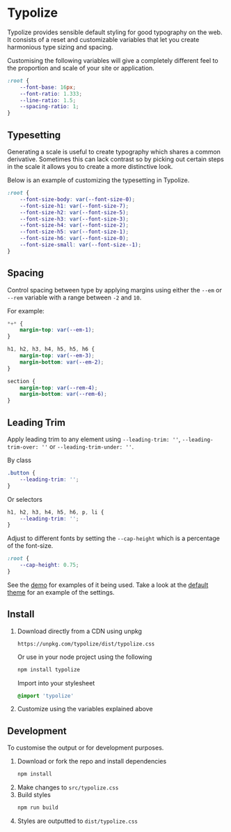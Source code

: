 # Typolize

Typolize provides sensible default styling for good typography on the web. It consists of a reset and customizable variables that let you create harmonious type sizing and spacing.

Customising the following variables will give a completely different feel to the proportion and scale of your site or application.

```css
:root {
    --font-base: 16px;
    --font-ratio: 1.333;
    --line-ratio: 1.5;
    --spacing-ratio: 1;
}
```

## Typesetting

Generating a scale is useful to create typography which shares a common derivative. Sometimes this can lack contrast so by picking out certain steps in the scale it allows you to create a more distinctive look.

Below is an example of customizing the typesetting in Typolize.

```css
:root {
    --font-size-body: var(--font-size-0);
    --font-size-h1: var(--font-size-7);
    --font-size-h2: var(--font-size-5);
    --font-size-h3: var(--font-size-3);
    --font-size-h4: var(--font-size-2);
    --font-size-h5: var(--font-size-1);
    --font-size-h6: var(--font-size-0);
    --font-size-small: var(--font-size--1);
}
```

## Spacing

Control spacing between type by applying margins using either the `--em` or `--rem` variable with a range between `-2` and `10`.

For example:

```css
*+* {
	margin-top: var(--em-1);
}

h1, h2, h3, h4, h5, h5, h6 {
    margin-top: var(--em-3);
    margin-bottom: var(--em-2);
}

section {
    margin-top: var(--rem-4);
    margin-bottom: var(--rem-6);
}
```

## Leading Trim

Apply leading trim to any element using `--leading-trim: ''`, `--leading-trim-over: ''` or `--leading-trim-under: ''`.

By class

```css
.button {
    --leading-trim: '';
}
```

Or selectors

```css
h1, h2, h3, h4, h5, h6, p, li {
    --leading-trim: '';
}
```

Adjust to different fonts by setting the `--cap-height` which is a percentage of the font-size.

```css
:root {
    --cap-height: 0.75;
}
```

See the [demo](https://typolize.now.sh/) for examples of it being used. Take a look at the [default theme](./src/theme/default) for an example of the settings.


## Install

1. Download directly from a CDN using unpkg

    ```
    https://unpkg.com/typolize/dist/typolize.css
    ```
    
    Or use in your node project using the following

    ```bash
    npm install typolize
    ```
    
    Import into your stylesheet

    ```css
    @import 'typolize'
    ```
2. Customize using the variables explained above

## Development

To customise the output or for development purposes.

1. Download or fork the repo and install dependencies
    ```bash
    npm install
    ```
2. Make changes to `src/typolize.css`
3. Build styles
    ```bash
    npm run build
    ```
4. Styles are outputted to `dist/typolize.css`
